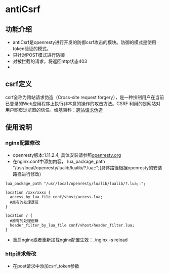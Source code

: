 # antiCsrf
## 功能介绍
* antiCsrf是openresty进行开发的防御csrf攻击的模块。防御的模式是使用token验证的模式。
* 只针对POST模式进行防御
* 对被拦截的请求，将返回http状态403
* 

## csrf定义
csrf全称为跨站请求伪造（Cross-site request forgery），是一种挟制用户在当前已登录的Web应用程序上执行非本意的操作的攻击方法。CSRF 利用的是网站对用户网页浏览器的信任。维基百科：[跨站请求伪造](https://zh.wikipedia.org/wiki/%E8%B7%A8%E7%AB%99%E8%AF%B7%E6%B1%82%E4%BC%AA%E9%80%A0)  

## 使用说明
### nginx配置修改
* openresty版本:1.11.2.4, 具体安装请参照[openresty.org](https://openresty.org/cn/download.html)
* 在nginx.conf中添加内容， lua_package_path "/usr/local/openresty/lualib/lualib/?.lua;:";(具体路径根据openresty的安装路径进行修改)
```
lua_package_path "/usr/local/openresty/lualib/lualib/?.lua;:";

location /xxx/xxxx {
  access_by_lua_file conf/vhost/access.lua;
  #原有的处理逻辑
}

location / {
  #原有的处理逻辑
  header_filter_by_lua_file conf/vhost/header_filter.lua;
}
```
* 重启nginx或者重新加载nginx配置生效：./nginx -s reload

### http请求修改
* 在post请求中添加csrf_token参数
